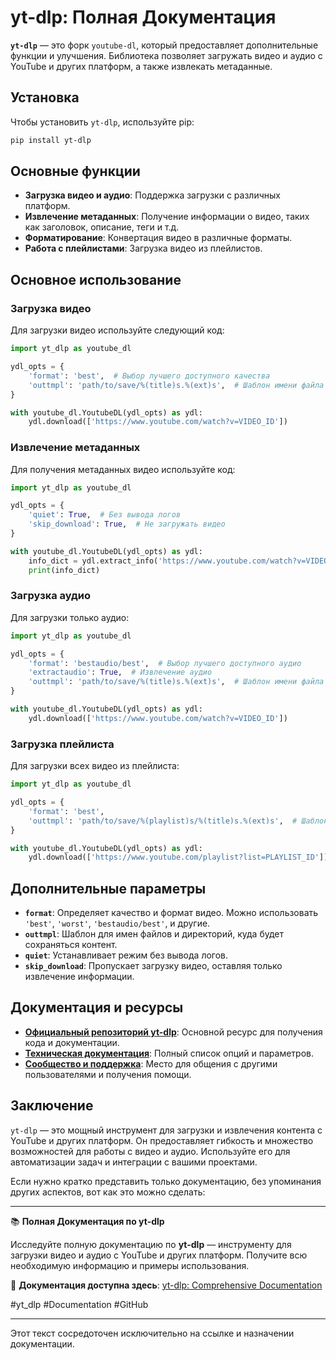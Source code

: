 # yt-dlp: Полная Документация

**`yt-dlp`** — это форк `youtube-dl`, который предоставляет дополнительные функции и улучшения. Библиотека позволяет загружать видео и аудио с YouTube и других платформ, а также извлекать метаданные.

## Установка

Чтобы установить `yt-dlp`, используйте pip:

```bash
pip install yt-dlp
```

## Основные функции

- **Загрузка видео и аудио**: Поддержка загрузки с различных платформ.
- **Извлечение метаданных**: Получение информации о видео, таких как заголовок, описание, теги и т.д.
- **Форматирование**: Конвертация видео в различные форматы.
- **Работа с плейлистами**: Загрузка видео из плейлистов.

## Основное использование

### Загрузка видео

Для загрузки видео используйте следующий код:

```python
import yt_dlp as youtube_dl

ydl_opts = {
    'format': 'best',  # Выбор лучшего доступного качества
    'outtmpl': 'path/to/save/%(title)s.%(ext)s',  # Шаблон имени файла
}

with youtube_dl.YoutubeDL(ydl_opts) as ydl:
    ydl.download(['https://www.youtube.com/watch?v=VIDEO_ID'])
```

### Извлечение метаданных

Для получения метаданных видео используйте код:

```python
import yt_dlp as youtube_dl

ydl_opts = {
    'quiet': True,  # Без вывода логов
    'skip_download': True,  # Не загружать видео
}

with youtube_dl.YoutubeDL(ydl_opts) as ydl:
    info_dict = ydl.extract_info('https://www.youtube.com/watch?v=VIDEO_ID', download=False)
    print(info_dict)
```

### Загрузка аудио

Для загрузки только аудио:

```python
import yt_dlp as youtube_dl

ydl_opts = {
    'format': 'bestaudio/best',  # Выбор лучшего доступного аудио
    'extractaudio': True,  # Извлечение аудио
    'outtmpl': 'path/to/save/%(title)s.%(ext)s',  # Шаблон имени файла
}

with youtube_dl.YoutubeDL(ydl_opts) as ydl:
    ydl.download(['https://www.youtube.com/watch?v=VIDEO_ID'])
```

### Загрузка плейлиста

Для загрузки всех видео из плейлиста:

```python
import yt_dlp as youtube_dl

ydl_opts = {
    'format': 'best',
    'outtmpl': 'path/to/save/%(playlist)s/%(title)s.%(ext)s',  # Шаблон имени файла с подкаталогом для плейлиста
}

with youtube_dl.YoutubeDL(ydl_opts) as ydl:
    ydl.download(['https://www.youtube.com/playlist?list=PLAYLIST_ID'])
```

## Дополнительные параметры

- **`format`**: Определяет качество и формат видео. Можно использовать `'best'`, `'worst'`, `'bestaudio/best'`, и другие.
- **`outtmpl`**: Шаблон для имен файлов и директорий, куда будет сохраняться контент.
- **`quiet`**: Устанавливает режим без вывода логов.
- **`skip_download`**: Пропускает загрузку видео, оставляя только извлечение информации.

## Документация и ресурсы

- **[Официальный репозиторий yt-dlp](https://github.com/yt-dlp/yt-dlp)**: Основной ресурс для получения кода и документации.
- **[Техническая документация](https://github.com/yt-dlp/yt-dlp/blob/master/README.md)**: Полный список опций и параметров.
- **[Сообщество и поддержка](https://github.com/yt-dlp/yt-dlp/issues)**: Место для общения с другими пользователями и получения помощи.

## Заключение

`yt-dlp` — это мощный инструмент для загрузки и извлечения контента с YouTube и других платформ. Он предоставляет гибкость и множество возможностей для работы с видео и аудио. Используйте его для автоматизации задач и интеграции с вашими проектами.


Если нужно кратко представить только документацию, без упоминания других аспектов, вот как это можно сделать:

---

📚 **Полная Документация по yt-dlp**

Исследуйте полную документацию по **yt-dlp** — инструменту для загрузки видео и аудио с YouTube и других платформ. Получите всю необходимую информацию и примеры использования.

🔗 **Документация доступна здесь**: [yt-dlp: Comprehensive Documentation](https://github.com/RustamovAkrom/yt-dlp-Comprehensive-Documentation)

#yt_dlp #Documentation #GitHub

---

Этот текст сосредоточен исключительно на ссылке и назначении документации.